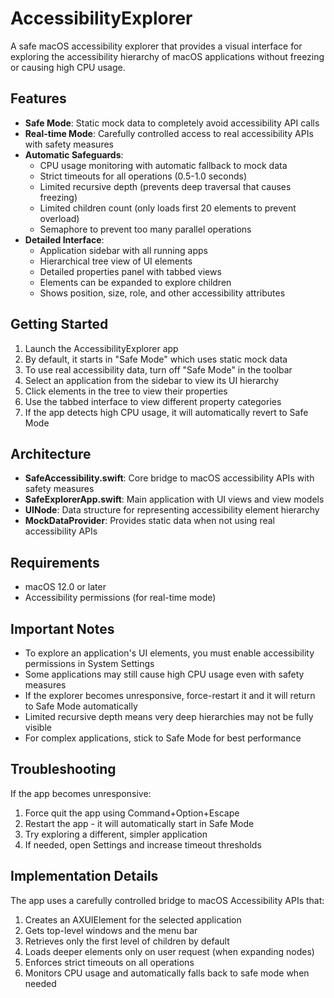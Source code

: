 # AccessibilityExplorer

A safe macOS accessibility explorer that provides a visual interface for exploring the accessibility hierarchy of macOS applications without freezing or causing high CPU usage.

## Features

- **Safe Mode**: Static mock data to completely avoid accessibility API calls
- **Real-time Mode**: Carefully controlled access to real accessibility APIs with safety measures
- **Automatic Safeguards**: 
  - CPU usage monitoring with automatic fallback to mock data
  - Strict timeouts for all operations (0.5-1.0 seconds)
  - Limited recursive depth (prevents deep traversal that causes freezing)
  - Limited children count (only loads first 20 elements to prevent overload)
  - Semaphore to prevent too many parallel operations
- **Detailed Interface**:
  - Application sidebar with all running apps
  - Hierarchical tree view of UI elements
  - Detailed properties panel with tabbed views
  - Elements can be expanded to explore children
  - Shows position, size, role, and other accessibility attributes

## Getting Started

1. Launch the AccessibilityExplorer app
2. By default, it starts in "Safe Mode" which uses static mock data
3. To use real accessibility data, turn off "Safe Mode" in the toolbar
4. Select an application from the sidebar to view its UI hierarchy
5. Click elements in the tree to view their properties
6. Use the tabbed interface to view different property categories
7. If the app detects high CPU usage, it will automatically revert to Safe Mode

## Architecture

- **SafeAccessibility.swift**: Core bridge to macOS accessibility APIs with safety measures
- **SafeExplorerApp.swift**: Main application with UI views and view models
- **UINode**: Data structure for representing accessibility element hierarchy
- **MockDataProvider**: Provides static data when not using real accessibility APIs

## Requirements

- macOS 12.0 or later
- Accessibility permissions (for real-time mode)

## Important Notes

- To explore an application's UI elements, you must enable accessibility permissions in System Settings
- Some applications may still cause high CPU usage even with safety measures
- If the explorer becomes unresponsive, force-restart it and it will return to Safe Mode automatically
- Limited recursive depth means very deep hierarchies may not be fully visible
- For complex applications, stick to Safe Mode for best performance

## Troubleshooting

If the app becomes unresponsive:

1. Force quit the app using Command+Option+Escape
2. Restart the app - it will automatically start in Safe Mode
3. Try exploring a different, simpler application
4. If needed, open Settings and increase timeout thresholds

## Implementation Details

The app uses a carefully controlled bridge to macOS Accessibility APIs that:

1. Creates an AXUIElement for the selected application
2. Gets top-level windows and the menu bar
3. Retrieves only the first level of children by default
4. Loads deeper elements only on user request (when expanding nodes)
5. Enforces strict timeouts on all operations
6. Monitors CPU usage and automatically falls back to safe mode when needed